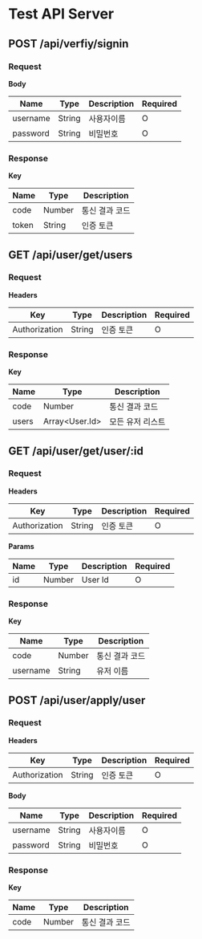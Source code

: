 # Test API Server

## POST /api/verfiy/signin

### Request

**Body**

|Name|Type|Description|Required|
|-|-|-|-|
|username|String|사용자이름|O|
|password|String|비밀번호|O|

### Response

**Key**

|Name|Type|Description|
|-|-|-|
|code|Number|통신 결과 코드|
|token|String|인증 토큰|

## GET /api/user/get/users

### Request

**Headers**

|Key|Type|Description|Required|
|-|-|-|-|
|Authorization|String|인증 토큰|O|

### Response

**Key**

|Name|Type|Description|
|-|-|-|
|code|Number|통신 결과 코드|
|users|Array<User.Id>|모든 유저 리스트|

## GET /api/user/get/user/:id

### Request

**Headers**

|Key|Type|Description|Required|
|-|-|-|-|
|Authorization|String|인증 토큰|O|

**Params**

|Name|Type|Description|Required|
|-|-|-|-|
|id|Number|User Id|O|

### Response

**Key**

|Name|Type|Description|
|-|-|-|
|code|Number|통신 결과 코드|
|username|String|유저 이름|

## POST /api/user/apply/user

### Request

**Headers**

|Key|Type|Description|Required|
|-|-|-|-|
|Authorization|String|인증 토큰|O|

**Body**

|Name|Type|Description|Required|
|-|-|-|-|
|username|String|사용자이름|O|
|password|String|비밀번호|O|

### Response

**Key**

|Name|Type|Description|
|-|-|-|
|code|Number|통신 결과 코드|

